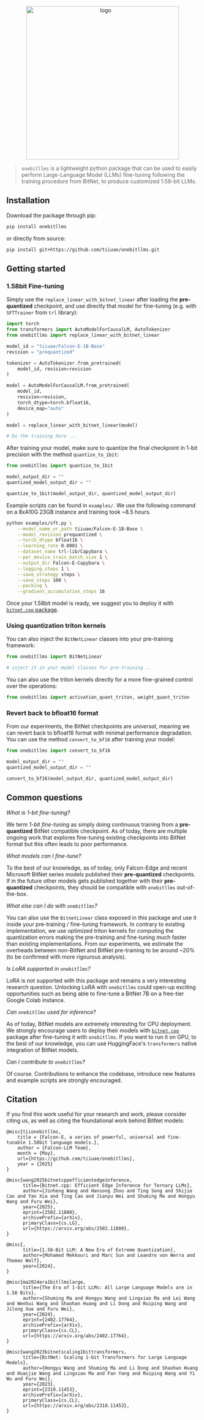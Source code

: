 
<p align="center">
  <img src="assets/onebitllms-logo.png" alt="logo" width="400" >
</p>

> `onebitllms` is a lightweight python package that can be used to easily perform Large-Language Model (LLMs) fine-tuning following the training procedure from BitNet, to produce customized 1.58-bit LLMs.

## Installation

Download the package through pip:

```bash
pip install onebitllms
```

or directly from source:

```bash
pip install git+https://github.com/tiiuae/onebitllms.git
```

## Getting started

### 1.58bit Fine-tuning

Simply use the `replace_linear_with_bitnet_linear` after loading the **pre-quantized** checkpoint, and use directly that model for fine-tuning (e.g. with `SFTTrainer` from `trl` library):

```python
import torch
from transformers import AutoModelForCausalLM, AutoTokenizer
from onebitllms import replace_linear_with_bitnet_linear

model_id = "tiiuae/Falcon-E-1B-Base"
revision = "prequantized"

tokenizer = AutoTokenizer.from_pretrained(
    model_id, revision=revision
)

model = AutoModelForCausalLM.from_pretrained(
    model_id,
    revision=revision,
    torch_dtype=torch.bfloat16,
    device_map="auto"
)

model = replace_linear_with_bitnet_linear(model)

# Do the training here ...
```

After training your model, make sure to quantize the final checkpoint in 1-bit precision with the method `quantize_to_1bit`:

```python
from onebitllms import quantize_to_1bit

model_output_dir = ""
quantized_model_output_dir = ""

quantize_to_1bit(model_output_dir, quantized_model_output_dir)
```

Example scripts can be found in `examples/`. We use the following command on a 8xA10G 23GB instance and training took ~8.5 hours.

```bash
python examples/sft.py \
    --model_name_or_path tiiuae/Falcon-E-1B-Base \
    --model_revision prequantized \
    --torch_dtype bfloat16 \
    --learning_rate 0.0001 \
    --dataset_name trl-lib/Capybara \
    --per_device_train_batch_size 1 \
    --output_dir Falcon-E-Capybara \
    --logging_steps 1 \
    --save_strategy steps \
    --save_steps 100 \
    --packing \
    --gradient_accumulation_steps 16
```

Once your 1.58bit model is ready, we suggest you to deploy it with [`bitnet.cpp` package](https://github.com/microsoft/BitNet).

### Using quantization triton kernels

You can also inject the `BitNetLinear` classes into your pre-training framework:

```python
from onebitllms import BitNetLinear

# inject it in your model classes for pre-training ..
```

You can also use the triton kernels directly for a more fine-grained control over the operations:

```python
from onebitllms import activation_quant_triton, weight_quant_triton
```

### Revert back to bfloat16 format

From our experiments, the BitNet checkpoints are *universal*, meaning we can revert back to bfloat16 format with minimal performance degradation. You can use the method `convert_to_bf16` after training your model:

```python
from onebitllms import convert_to_bf16

model_output_dir = ""
quantized_model_output_dir = ""

convert_to_bf16(model_output_dir, quantized_model_output_dir)
```

## Common questions

*What is 1-bit fine-tuning?*

We term *1-bit fine-tuning* as simply doing continuous training from a **pre-quantized** BitNet compatible checkpoint. As of today, there are multiple ongoing work that explores fine-tuning existing checkpoints into BitNet format but this often leads to poor performance.

*What models can I fine-tune?*

To the best of our knowledge, as of today, only Falcon-Edge and recent Microsoft BitNet series models published their **pre-quantized** checkpoints. If in the future other models gets published together with their **pre-quantized** checkpoints, they should be compatible with `onebitllms` out-of-the-box.

*What else can I do with `onebitllms`?*

You can also use the `BitnetLinear` class exposed in this package and use it inside your pre-training / fine-tuning framework. In contrary to existing implementation, we use optimized triton kernels for computing the quantization errors making the pre-training and fine-tuning much faster than existing implementations. From our experiments, we estimate the overheads between non-BitNet and BitNet pre-training to be around ~20% (to be confirmed with more rigourous analysis).

*Is LoRA supported in `onebitllms`?*

LoRA is not supported with this package and remains a very interesting research question. Unlocking LoRA with `onebitllms` could open-up exciting opportunities such as being able to fine-tune a BitNet 7B on a free-tier Google Colab instance.

*Can `onebitllms` used for inference?*

As of today, BitNet models are extremely interesting for CPU deployment. We strongly encourage users to deploy their models with [`bitnet.cpp`](https://github.com/microsoft/BitNet/) package after fine-tuning it with `onebitllms`. If you want to run it on GPU, to the best of our knowledge, you can use HuggingFace's `transformers` native integration of BitNet models.

*Can I contribute to `onebitllms`?*

Of course. Contributions to enhance the codebase, introduce new features and example scripts are strongly encouraged.

## Citation

If you find this work useful for your research and work, please consider citing us, as well as citing the foundational work behind BitNet models:

```
@misc{tiionebitllms,
    title = {Falcon-E, a series of powerful, universal and fine-tunable 1.58bit language models.},
    author = {Falcon-LLM Team},
    month = {May},
    url={https://github.com/tiiuae/onebitllms}, 
    year = {2025}
}
```

```
@misc{wang2025bitnetcppefficientedgeinference,
      title={Bitnet.cpp: Efficient Edge Inference for Ternary LLMs}, 
      author={Jinheng Wang and Hansong Zhou and Ting Song and Shijie Cao and Yan Xia and Ting Cao and Jianyu Wei and Shuming Ma and Hongyu Wang and Furu Wei},
      year={2025},
      eprint={2502.11880},
      archivePrefix={arXiv},
      primaryClass={cs.LG},
      url={https://arxiv.org/abs/2502.11880}, 
}
```

```
@misc{,
      title={1.58-Bit LLM: A New Era of Extreme Quantization}, 
      author={Mohamed Mekkouri and Marc Sun and Leandro von Werra and Thomas Wolf},
      year={2024},
}
```

```
@misc{ma2024era1bitllmslarge,
      title={The Era of 1-bit LLMs: All Large Language Models are in 1.58 Bits}, 
      author={Shuming Ma and Hongyu Wang and Lingxiao Ma and Lei Wang and Wenhui Wang and Shaohan Huang and Li Dong and Ruiping Wang and Jilong Xue and Furu Wei},
      year={2024},
      eprint={2402.17764},
      archivePrefix={arXiv},
      primaryClass={cs.CL},
      url={https://arxiv.org/abs/2402.17764}, 
}
```

```
@misc{wang2023bitnetscaling1bittransformers,
      title={BitNet: Scaling 1-bit Transformers for Large Language Models}, 
      author={Hongyu Wang and Shuming Ma and Li Dong and Shaohan Huang and Huaijie Wang and Lingxiao Ma and Fan Yang and Ruiping Wang and Yi Wu and Furu Wei},
      year={2023},
      eprint={2310.11453},
      archivePrefix={arXiv},
      primaryClass={cs.CL},
      url={https://arxiv.org/abs/2310.11453}, 
}
```
